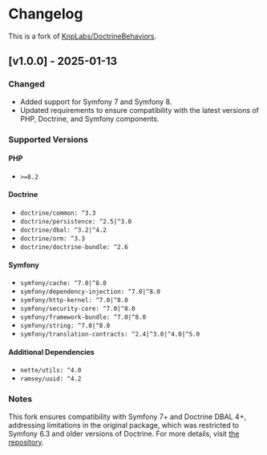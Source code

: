 # Changelog

This is a fork of [KnpLabs/DoctrineBehaviors](https://github.com/KnpLabs/DoctrineBehaviors).

<!-- changelog-linker -->

## [v1.0.0] - 2025-01-13

### Changed

- Added support for Symfony 7 and Symfony 8.
- Updated requirements to ensure compatibility with the latest versions of PHP, Doctrine, and Symfony components.

### Supported Versions

#### PHP
- `>=8.2`

#### Doctrine
- `doctrine/common: ^3.3`
- `doctrine/persistence: ^2.5|^3.0`
- `doctrine/dbal: ^3.2|^4.2`
- `doctrine/orm: ^3.3`
- `doctrine/doctrine-bundle: ^2.6`

#### Symfony
- `symfony/cache: ^7.0|^8.0`
- `symfony/dependency-injection: ^7.0|^8.0`
- `symfony/http-kernel: ^7.0|^8.0`
- `symfony/security-core: ^7.0|^8.0`
- `symfony/framework-bundle: ^7.0|^8.0`
- `symfony/string: ^7.0|^8.0`
- `symfony/translation-contracts: ^2.4|^3.0|^4.0|^5.0`

#### Additional Dependencies
- `nette/utils: ^4.0`
- `ramsey/uuid: ^4.2`

### Notes

This fork ensures compatibility with Symfony 7+ and Doctrine DBAL 4+, addressing limitations in the original package, which was restricted to Symfony 6.3 and older versions of Doctrine. For more details, visit [the repository](https://github.com/Ufo-Tech/DoctrineBehaviors).
